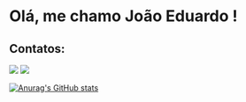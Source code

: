 # Olá, me chamo João Eduardo !

## Contatos:

<div>

<a href="https://instagram.com/mecduduu" target="_blank"><img src="https://img.shields.io/badge/-Instagram-%23E4405F?style=for-the-badge&logo=instagram&logoColor=white" target="_blank"></a>
<a href="https://www.linkedin.com/in/joão-eduardo-de-liz-da-silva-aa3230197/" target="_blank"><img src="https://img.shields.io/badge/-LinkedIn-%230077B5?style=for-the-badge&logo=linkedin&logoColor=white" target="_blank"></a>   
</div>

[![Anurag's GitHub stats](https://github-readme-stats.vercel.app/api?username=JoaoEduardoz)](https://github.com/anuraghazra/github-readme-stats)

